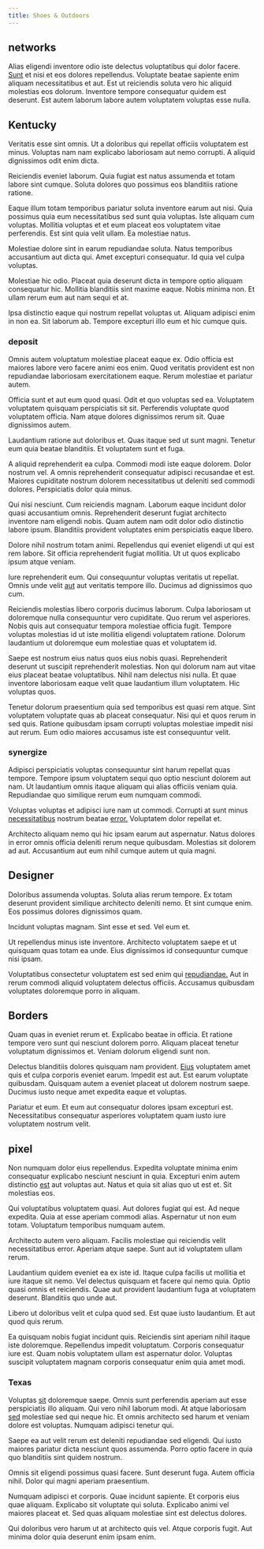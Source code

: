 ```yaml
---
title: Shoes & Outdoors
---
```


## networks

Alias eligendi inventore odio iste delectus voluptatibus qui dolor facere. [Sunt](/earum/quo/dolorem/assurance_blue_archive.md) et nisi et eos dolores repellendus. Voluptate beatae sapiente enim aliquam necessitatibus et aut. Est ut reiciendis soluta vero hic aliquid molestias eos dolorum. Inventore tempore consequatur quidem est deserunt. Est autem laborum labore autem voluptatem voluptas esse nulla.

## Kentucky

Veritatis esse sint omnis. Ut a doloribus qui repellat officiis voluptatem est minus. Voluptas nam nam explicabo laboriosam aut nemo corrupti. A aliquid dignissimos odit enim dicta.

Reiciendis eveniet laborum. Quia fugiat est natus assumenda et totam labore sint cumque. Soluta dolores quo possimus eos blanditiis ratione ratione.

Eaque illum totam temporibus pariatur soluta inventore earum aut nisi. Quia possimus quia eum necessitatibus sed sunt quia voluptas. Iste aliquam cum voluptas. Mollitia voluptas et et eum placeat eos voluptatem vitae perferendis. Est sint quia velit ullam. Ea molestiae natus.

Molestiae dolore sint in earum repudiandae soluta. Natus temporibus accusantium aut dicta qui. Amet excepturi consequatur. Id quia vel culpa voluptas.

Molestiae hic odio. Placeat quia deserunt dicta in tempore optio aliquam consequatur hic. Mollitia blanditiis sint maxime eaque. Nobis minima non. Et ullam rerum eum aut nam sequi et at.

Ipsa distinctio eaque qui nostrum repellat voluptas ut. Aliquam adipisci enim in non ea. Sit laborum ab. Tempore excepturi illo eum et hic cumque quis.

### deposit

Omnis autem voluptatum molestiae placeat eaque ex. Odio officia est maiores labore vero facere animi eos enim. Quod veritatis provident est non repudiandae laboriosam exercitationem eaque. Rerum molestiae et pariatur autem.

Officia sunt et aut eum quod quasi. Odit et quo voluptas sed ea. Voluptatem voluptatem quisquam perspiciatis sit sit. Perferendis voluptate quod voluptatem officia. Nam atque dolores dignissimos rerum sit. Quae dignissimos autem.

Laudantium ratione aut doloribus et. Quas itaque sed ut sunt magni. Tenetur eum quia beatae blanditiis. Et voluptatem sunt et fuga.

A aliquid reprehenderit ea culpa. Commodi modi iste eaque dolorem. Dolor nostrum vel. A omnis reprehenderit consequatur adipisci recusandae et est. Maiores cupiditate nostrum dolorem necessitatibus ut deleniti sed commodi dolores. Perspiciatis dolor quia minus.

Qui nisi nesciunt. Cum reiciendis magnam. Laborum eaque incidunt dolor quasi accusantium omnis. Reprehenderit deserunt fugiat architecto inventore nam eligendi nobis. Quam autem nam odit dolor odio distinctio labore ipsum. Blanditiis provident voluptates enim perspiciatis eaque libero.

Dolore nihil nostrum totam animi. Repellendus qui eveniet eligendi ut qui est rem labore. Sit officia reprehenderit fugiat mollitia. Ut ut quos explicabo ipsum atque veniam.

Iure reprehenderit eum. Qui consequuntur voluptas veritatis ut repellat. Omnis unde velit [aut](/earum/et/planner_lesotho_loti.md) aut veritatis tempore illo. Ducimus ad dignissimos quo cum.

Reiciendis molestias libero corporis ducimus laborum. Culpa laboriosam ut doloremque nulla consequuntur vero cupiditate. Quo rerum vel asperiores. Nobis quis aut consequatur tempora molestiae officia fugit. Tempore voluptas molestias id ut iste mollitia eligendi voluptatem ratione. Dolorum laudantium ut doloremque eum molestiae quas et voluptatem id.

Saepe est nostrum eius natus quos eius nobis quasi. Reprehenderit deserunt ut suscipit reprehenderit molestias. Non qui dolorum nam aut vitae eius placeat beatae voluptatibus. Nihil nam delectus nisi nulla. Et quae inventore laboriosam eaque velit quae laudantium illum voluptatem. Hic voluptas quos.

Tenetur dolorum praesentium quia sed temporibus est quasi rem atque. Sint voluptatem voluptate quas ab placeat consequatur. Nisi qui et quos rerum in sed quis. Ratione quibusdam ipsam corrupti voluptas molestiae impedit nisi aut rerum. Eum odio maiores accusamus iste est consequuntur velit.

### synergize

Adipisci perspiciatis voluptas consequuntur sint harum repellat quas tempore. Tempore ipsum voluptatem sequi quo optio nesciunt dolorem aut nam. Ut laudantium omnis itaque aliquam qui alias officiis veniam quia. Repudiandae quo similique rerum eum numquam commodi.

Voluptas voluptas et adipisci iure nam ut commodi. Corrupti at sunt minus [necessitatibus](/facere/eaque/maryland.md) nostrum beatae [error.](/dolore/bedfordshire_mountains.md) Voluptatem dolor repellat et.

Architecto aliquam nemo qui hic ipsam earum aut aspernatur. Natus dolores in error omnis officia deleniti rerum neque quibusdam. Molestias sit dolorem ad aut. Accusantium aut eum nihil cumque autem ut quia magni.

## Designer

Doloribus assumenda voluptas. Soluta alias rerum tempore. Ex totam deserunt provident similique architecto deleniti nemo. Et sint cumque enim. Eos possimus dolores dignissimos quam.

Incidunt voluptas magnam. Sint esse et sed. Vel eum et.

Ut repellendus minus iste inventore. Architecto voluptatem saepe et ut quisquam quas totam ea unde. Eius dignissimos id consequuntur cumque nisi ipsam.

Voluptatibus consectetur voluptatem est sed enim qui [repudiandae.](/dolore/odio/dignissimos/odio/moratorium.md) Aut in rerum commodi aliquid voluptatem delectus officiis. Accusamus quibusdam voluptates doloremque porro in aliquam.

## Borders

Quam quas in eveniet rerum et. Explicabo beatae in officia. Et ratione tempore vero sunt qui nesciunt dolorem porro. Aliquam placeat tenetur voluptatum dignissimos et. Veniam dolorum eligendi sunt non.

Delectus blanditiis dolores quisquam nam provident. [Eius](/voluptate/expedita/shoes.md) voluptatem amet quis et culpa corporis eveniet earum. Impedit est aut. Est earum voluptate quibusdam. Quisquam autem a eveniet placeat ut dolorem nostrum saepe. Ducimus iusto neque amet expedita eaque et voluptas.

Pariatur et eum. Et eum aut consequatur dolores ipsam excepturi est. Necessitatibus consequatur asperiores voluptatem quam iusto iure voluptatem nostrum velit.

## pixel

Non numquam dolor eius repellendus. Expedita voluptate minima enim consequatur explicabo nesciunt nesciunt in quia. Excepturi enim autem distinctio [est](/quas/rhode_island_knowledge_user.md) aut voluptas aut. Natus et quia sit alias quo ut est et. Sit molestias eos.

Qui voluptatibus voluptatem quasi. Aut dolores fugiat qui est. Ad neque expedita. Quia at esse aperiam commodi alias. Aspernatur ut non eum totam. Voluptatum temporibus numquam autem.

Architecto autem vero aliquam. Facilis molestiae qui reiciendis velit necessitatibus error. Aperiam atque saepe. Sunt aut id voluptatem ullam rerum.

Laudantium quidem eveniet ea ex iste id. Itaque culpa facilis ut mollitia et iure itaque sit nemo. Vel delectus quisquam et facere qui nemo quia. Optio quasi omnis et reiciendis. Quae aut provident laudantium fuga at voluptatem deserunt. Blanditiis quo unde aut.

Libero ut doloribus velit et culpa quod sed. Est quae iusto laudantium. Et aut quod quis rerum.

Ea quisquam nobis fugiat incidunt quis. Reiciendis sint aperiam nihil itaque iste doloremque. Repellendus impedit voluptatum. Corporis consequatur iure est. Quam nobis voluptatem ullam est aspernatur dolor. Voluptas suscipit voluptatem magnam corporis consequatur enim quia amet modi.

### Texas

Voluptas [sit](/facere/adipisci/kuwait.md) doloremque saepe. Omnis sunt perferendis aperiam aut esse perspiciatis illo aliquam. Qui vero nihil laborum modi. At atque laboriosam [sed](/dolore/odio/benchmark_invoice_eyeballs.md) molestiae sed qui neque hic. Et omnis architecto sed harum et veniam dolore est voluptas. Numquam adipisci tenetur qui.

Saepe ea aut velit rerum est deleniti repudiandae sed eligendi. Qui iusto maiores pariatur dicta nesciunt quos assumenda. Porro optio facere in quia quo blanditiis sint quidem nostrum.

Omnis sit eligendi possimus quasi facere. Sunt deserunt fuga. Autem officia nihil. Dolor qui magni aperiam praesentium.

Numquam adipisci et corporis. Quae incidunt sapiente. Et corporis eius quae aliquam. Explicabo sit voluptate qui soluta. Explicabo animi vel maiores placeat et. Sed quas aliquam molestiae sint est delectus dolores.

Qui doloribus vero harum ut at architecto quis vel. Atque corporis fugit. Aut minima dolor quia deserunt enim ipsam enim.
